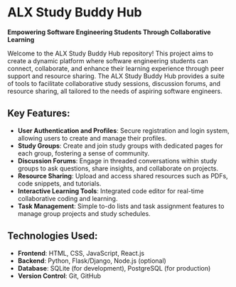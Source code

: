 # ALX Study Buddy Hub

**Empowering Software Engineering Students Through Collaborative Learning**

Welcome to the ALX Study Buddy Hub repository! This project aims to create a dynamic platform where software engineering students can connect, collaborate, and enhance their learning experience through peer support and resource sharing. The ALX Study Buddy Hub provides a suite of tools to facilitate collaborative study sessions, discussion forums, and resource sharing, all tailored to the needs of aspiring software engineers.

## Key Features:
- **User Authentication and Profiles**: Secure registration and login system, allowing users to create and manage their profiles.
- **Study Groups**: Create and join study groups with dedicated pages for each group, fostering a sense of community.
- **Discussion Forums**: Engage in threaded conversations within study groups to ask questions, share insights, and collaborate on projects.
- **Resource Sharing**: Upload and access shared resources such as PDFs, code snippets, and tutorials.
- **Interactive Learning Tools**: Integrated code editor for real-time collaborative coding and learning.
- **Task Management**: Simple to-do lists and task assignment features to manage group projects and study schedules.

## Technologies Used:
- **Frontend**: HTML, CSS, JavaScript, React.js
- **Backend**: Python, Flask/Django, Node.js (optional)
- **Database**: SQLite (for development), PostgreSQL (for production)
- **Version Control**: Git, GitHub



